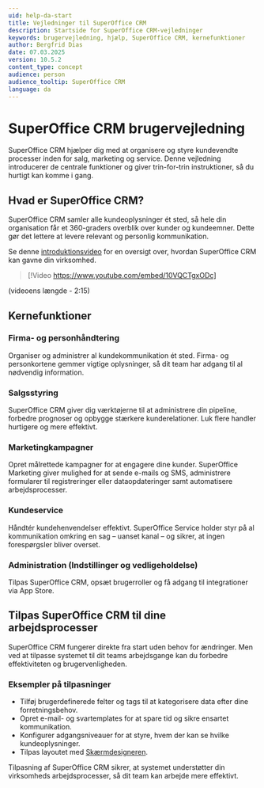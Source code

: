 ```yaml
---
uid: help-da-start
title: Vejledninger til SuperOffice CRM
description: Startside for SuperOffice CRM-vejledninger
keywords: brugervejledning, hjælp, SuperOffice CRM, kernefunktioner
author: Bergfrid Dias
date: 07.03.2025
version: 10.5.2
content_type: concept
audience: person
audience_tooltip: SuperOffice CRM
language: da
---
```


# SuperOffice CRM brugervejledning

SuperOffice CRM hjælper dig med at organisere og styre kundevendte processer inden for salg, marketing og service. Denne vejledning introducerer de centrale funktioner og giver trin-for-trin instruktioner, så du hurtigt kan komme i gang.

## Hvad er SuperOffice CRM?

SuperOffice CRM samler alle kundeoplysninger ét sted, så hele din organisation får et 360-graders overblik over kunder og kundeemner. Dette gør det lettere at levere relevant og personlig kommunikation.

Se denne [introduktionsvideo](https://www.youtube.com/embed/10VQCTgxODc) for en oversigt over, hvordan SuperOffice CRM kan gavne din virksomhed.

> [!Video https://www.youtube.com/embed/10VQCTgxODc]

(videoens længde - 2:15)

## Kernefunktioner

### Firma- og personhåndtering

Organiser og administrer al kundekommunikation ét sted. Firma- og personkortene gemmer vigtige oplysninger, så dit team har adgang til al nødvendig information.

### Salgsstyring

SuperOffice CRM giver dig værktøjerne til at administrere din pipeline, forbedre prognoser og opbygge stærkere kunderelationer. Luk flere handler hurtigere og mere effektivt.

### Marketingkampagner

Opret målrettede kampagner for at engagere dine kunder. SuperOffice Marketing giver mulighed for at sende e-mails og SMS, administrere formularer til registreringer eller dataopdateringer samt automatisere arbejdsprocesser.

### Kundeservice

Håndtér kundehenvendelser effektivt. SuperOffice Service holder styr på al kommunikation omkring en sag – uanset kanal – og sikrer, at ingen forespørgsler bliver overset.

### Administration (Indstillinger og vedligeholdelse)

Tilpas SuperOffice CRM, opsæt brugerroller og få adgang til integrationer via App Store.

## Tilpas SuperOffice CRM til dine arbejdsprocesser

SuperOffice CRM fungerer direkte fra start uden behov for ændringer. Men ved at tilpasse systemet til dit teams arbejdsgange kan du forbedre effektiviteten og brugervenligheden.

### Eksempler på tilpasninger

* Tilføj brugerdefinerede felter og tags til at kategorisere data efter dine forretningsbehov.
* Opret e-mail- og svartemplates for at spare tid og sikre ensartet kommunikation.
* Konfigurer adgangsniveauer for at styre, hvem der kan se hvilke kundeoplysninger.
* Tilpas layoutet med [Skærmdesigneren][1].

Tilpasning af SuperOffice CRM sikrer, at systemet understøtter din virksomheds arbejdsprocesser, så dit team kan arbejde mere effektivt.

<!-- Referenced links -->
[1]: ../customization/screen-designer/admin/index.md
